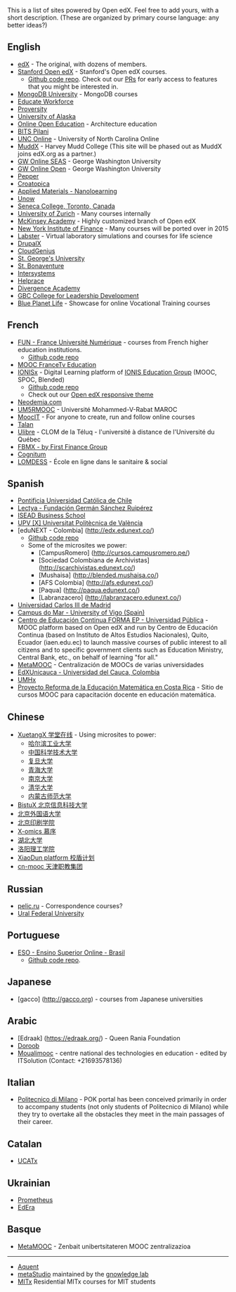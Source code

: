 This is a list of sites powered by Open edX.  Feel free to add yours, with a short description.  (These are organized by primary course language: any better ideas?)

## English
* [edX](http://edx.org) - The original, with dozens of members.
* [Stanford Open edX](https://class.stanford.edu/) - Stanford's Open edX courses.
  * [Github code repo](https://github.com/Stanford-Online/edx-platform).  Check out our [PRs](https://github.com/Stanford-Online/edx-platform/pulls) for early access to features that you might be interested in.  
* [MongoDB University](https://education.mongodb.com/) - MongoDB courses
* [Educate Workforce](https://educateworkforce.com/)
* [Proversity](http://proversity.org)
* [University of Alaska](http://edx.alaska.edu)
* [Online Open Education](http://www.ooed.org/) - Architecture education
* [BITS Pilani](http://any-learn.bits-pilani.ac.in/)
* [UNC Online](https://mooc.northcarolina.edu/) - University of North Carolina Online
* [MuddX](http://muddx.com) - Harvey Mudd College (This site will be phased out as MuddX joins edX.org as a partner.)
* [GW Online SEAS](http://openedx.seas.gwu.edu/) - George Washington University
* [GW Online Open](http://mooc.online.gwu.edu/) - George Washington University
* [Pepper](http://pepperpd.com) 
* [Croatopica](http://croatopica.net/)
* [Applied Materials - Nanoloearning](http://nano-learning.org/)
* [Unow](http://learn.unow-mooc.org/)
* [Seneca College, Toronto, Canada](http://online-dev.cdot.senecacollege.ca/)
* [University of Zurich](http://www.edx.uzh.ch) - Many courses internally 
* [McKinsey Academy](https://www.mckinseyacademy.com/) - Highly customized branch of Open edX
* [New York Institute of Finance](https://learning.nyif.com) - Many courses will be ported over in 2015
* [Labster](https://www.labster.com) - Virtual laboratory simulations and courses for life science 
* [DrupalX](http://www.drupalxcourses.com)
* [CloudGenius](http://online.cloudgeni.us)
* [St. George's University](http://online.sgu.edu)
* [St. Bonaventure](http://mooc.sbu.edu)
* [Intersystems](http://learning.intersystems.com)
* [Helprace](http://helprace.com)
* [Divergence Academy](http://online.divergence.academy)
* [GBC College for Leadership Development](http://www.gbc-college.com)
* [Blue Planet Life](http://showcase.blue-planet-life.org) - Showcase for online Vocational Training courses


## French
* [FUN - France Université Numérique](https://www.france-universite-numerique-mooc.fr/) - courses from French higher education institutions.
  * [Github code repo](https://github.com/openfun/)
* [MOOC FranceTv Education](http://mooc.francetveducation.fr/)
* [IONISx](https://ionisx.com) - Digital Learning platform of [IONIS Education Group](http://www.ionis-group.com) (MOOC, SPOC, Blended)
  * [Github code repo](https://github.com/ionisx/)
  * Check out our [Open edX responsive theme](https://github.com/IONISx/edx-theme/)
* [Neodemia.com](https://neodemia.com)
* [UM5RMOOC](http://mooc.um5s.ac.ma) - Université Mohammed-V-Rabat MAROC
* [MoocIT](http://learn-moocit.fr/) - For anyone to create, run and follow online courses
* [Talan](http://universite.talan.fr)
* [Ulibre](http://www.ulibre.ca) - CLOM de la Téluq - l'université à distance de l'Université du Québec
* [FBMX - by First Finance Group](http://www.fbmx.net/)
* [Cognitum](http://mooc.cognitum.fr)
* [LOMDESS](http://lms.lomdess.fr/) - École en ligne dans le sanitaire & social

## Spanish
* [Pontificia Universidad Católica de Chile](http://ingopenedx.com/)
* [Lectya - Fundación Germán Sánchez Ruipérez](http://www.lectylab.com/)
* [ISEAD Business School](http://www.iseadx.com/)
* [UPV [X] Universitat Politècnica de València](http://edx.upv.es/)
* [eduNEXT - Colombia] (http://edx.edunext.co/)
    * [Github code repo](https://github.com/eduNEXT/edunext-platform)
    * Some of the microsites we power:
        * [CampusRomero] (http://cursos.campusromero.pe/)
        * [Sociedad Colombiana de Archivistas] (http://scarchivistas.edunext.co/)
        * [Mushaisa] (http://blended.mushaisa.co/)
        * [AFS Colombia] (http://afs.edunext.co/)
        * [Paqua] (http://paqua.edunext.co/)
        * [Labranzacero] (http://labranzacero.edunext.co/)
* [Universidad Carlos III de Madrid](http://spoc.uc3m.es)
* [Campus do Mar - University of Vigo (Spain)](http://edx.campusdomar.es)
* [Centro de Educación Continua FORMA EP - Universidad Pública](https://www.upex.edu.ec) - MOOC platform based on Open edX and run by Centro de Educación Continua (based on Instituto de Altos Estudios Nacionales), Quito, Ecuador (iaen.edu.ec) to launch massive courses of public interest to all citizens and to specific government clients such as Education Ministry, Central Bank, etc., on behalf of learning "for all."
* [MetaMOOC](http://metamooc.com) - Centralización de MOOCs de varias universidades
* [EdXUnicauca - Universidad del Cauca, Colombia](http://edx.unicauca.edu.co)
* [UMHx](http://edx.umh.es)
* [Proyecto Reforma de la Educación Matemática en Costa Rica](cursos.reformatematica.net) - Sitio de cursos MOOC para capacitación docente en educación matemática.

## Chinese
* [XuetangX 学堂在线](http://www.xuetangx.com/) - Using microsites to power:
    * [哈尔滨工业大学](http://hit.xuetangx.com/)
    * [中国科学技术大学](http://moocs.ustc.edu.cn/)
    * [复旦大学](http://fudan.xuetangx.com/)
    * [青海大学](http://qhu.xuetangx.com/)
    * [南京大学](http://nju.xuetangx.com/)
    * [清华大学](http://tsinghua.xuetangx.com/)
    * [内蒙古师范大学](http://mooc.imnu.edu.cn/)
* [BistuX 北京信息科技大学](http://x.bistu.edu.cn)
* [北京外国语大学](http://mooc.bfsu.edu.cn/)
* [北京印刷学院](http://mooc.bigc.edu.cn/)
* [X-omics 慕序](http://www.x-omics.org/)
* [湖北大学](http://x.hubu.edu.cn/)
* [洛阳理工学院](http://x.lit.edu.cn/)
* [XiaoDun platform 校盾计划](http://mooc.xiaodun.cn/)
* [cn-mooc 天津职教集团](http://www.cn-mooc.org/)


## Russian
* [pelic.ru](http://pelic.ru) - Correspondence courses?
* [Ural Federal University](http://openedu.urfu.ru/)

## Portuguese
* [ESO - Ensino Superior Online - Brasil](http://eso.org.br/)
  * [Github code repo](https://github.com/ESOedX). 

## Japanese
* [gacco] (http://gacco.org) - courses from Japanese universities

## Arabic
* [Edraak] (https://edraak.org/) - Queen Rania Foundation
* [Doroob](https://www.doroob.sa/ar/)
* [Moualimooc](http://moualimooc.cnte.tn/) - centre national des technologies en education - edited by ITSolution (Contact: +21693578136)

## Italian
* [Politecnico di Milano](https://www.pok.polimi.it/) - POK portal has been conceived primarily in order to accompany students (not only students of Politecnico di Milano) while they try to overtake all the obstacles they meet in the main passages of their career.

## Catalan
* [UCATx](http://www.ucatx.cat/)

## Ukrainian
* [Prometheus](http://edx.prometheus.org.ua/)
* [EdEra](https://study.ed-era.com/)

## Basque
* [MetaMOOC](http://metamooc.com) - Zenbait unibertsitateren MOOC zentralizazioa

***
 
* [Aquent](http://edx-dev.aquent.com/)
* [metaStudio](http://courses.metaStudio.org) maintained by the [gnowledge lab](http://www.metastudio.org/gnowledge%20lab/)
* [MITx](http://odl.mit.edu/residential-mitx/) Residential MITx courses for MIT students